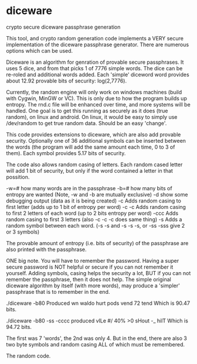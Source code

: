 # diceware
crypto secure diceware passphrase generation

This tool, and crypto random generation code implements a VERY secure implementation of the
diceware passphrase generator. There are numerous options which can be used.

Diceware is an algorithm for genration of provable secure passphrases.  It uses 5 dice, and
from that picks 1 of 7776 simple words.  The dice can be re-roled and additional words added.
Each 'simple' diceword word provides about 12.92 provable bits of security:  log(2,7776).

Currently, the random engine will only work on windows machines (build with Cygwin, MinGW
or VC).  This is only due to how the program builds up entropy.  The rnd.c file will be
enhanced over time, and more systems will be handled.  One goal is to get this running
as securely as it does (true random), on linux and android.  On linux, it would be easy
to simply use /dev/random   to get true random data.  Should be an easy 'change'.

This code provides extensions to diceware, which are also add provable security. Optionally
one of 36 additional symbols can be inserted between the words (the program will add the
same amount each time, 0 to 3 of them).  Each symbol provides 5.17 bits of security.

The code also allows random casing of letters.  Each random cased letter will add 1 bit
of security, but only if the word contained a letter in that possition.

-w=#   how many words are in the passphrase
-b=#   how many bits of entropy are wanted   (Note, -w and -b are mutually exclusive)
-d     show some debugging output (data as it is being created)
-c     Adds random casing to first letter (adds up to 1 bit of entropy per word)
-c -c  Adds random casing to first 2 letters of each word (up to 2 bits entropy per word)
-ccc   Adds random casing to first 3 letters (also -c -c -c does same thing)
-s     Adds a random symbol between each word.  (-s -s and -s -s -s, or -ss -sss give 2 or 3 symbols)

The provable amount of entropy (i.e. bits of security) of the passphrase are also printed with the
passphrase.

ONE big note.  You will have to remember the password.  Having a super secure password is NOT
helpful or secure if you can not remember it yourself.  Adding symbols, casing helps the security
a lot, BUT if you can not remember the passphrase, then it does not help.  The simple original
diceware algorithm by itself (with more words), may produce a 'simpler' passphrase that is
to remember in the end.

./diceware -b80   Produced
   wn waldo hurt pods vend 72 tend    Which is 90.47 bits.
   
./diceware -b80 -ss -cccc produced
  vILe #/ 40% >0 sHout -_ hilT        Which is 94.72 bits.
  
  The first was 7 'words', the 2nd was only 4. But in the end, there are also 3 two byte
  symbols and random casing ALL of which must be remembered.
  
  
  The random code.
